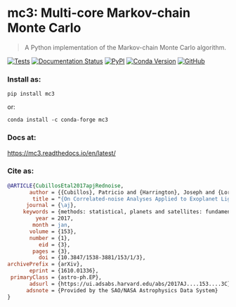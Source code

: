 # mc3: Multi-core Markov-chain Monte Carlo
> A Python implementation of the Markov-chain Monte Carlo algorithm.

[![Tests](https://github.com/pcubillos/bibmanager/actions/workflows/python-package.yml/badge.svg?branch=master)](https://github.com/pcubillos/mc3/actions/workflows/python-package.yml)
[![Documentation Status](https://readthedocs.org/projects/mc3/badge/?version=latest)](https://mc3.readthedocs.io/en/latest/?badge=latest)
[![PyPI](https://img.shields.io/pypi/v/mc3.svg)](https://pypi.org/project/mc3)
[![Conda Version](https://img.shields.io/conda/vn/conda-forge/mc3.svg)](https://anaconda.org/conda-forge/mc3)
[![GitHub](https://img.shields.io/github/license/pcubillos/mc3.svg?color=blue)](https://mc3.readthedocs.io/en/latest/license.html)

### Install as:
```
pip install mc3
```
or:
```
conda install -c conda-forge mc3
```

### Docs at:
<https://mc3.readthedocs.io/en/latest/>

### Cite as:
```bibtex
@ARTICLE{CubillosEtal2017apjRednoise,
       author = {{Cubillos}, Patricio and {Harrington}, Joseph and {Loredo}, Thomas J. and {Lust}, Nate B. and {Blecic}, Jasmina and {Stemm}, Madison},
        title = "{On Correlated-noise Analyses Applied to Exoplanet Light Curves}",
      journal = {\aj},
     keywords = {methods: statistical, planets and satellites: fundamental parameters, techniques: photometric, Astrophysics - Earth and Planetary Astrophysics},
         year = 2017,
        month = jan,
       volume = {153},
       number = {1},
          eid = {3},
        pages = {3},
          doi = {10.3847/1538-3881/153/1/3},
archivePrefix = {arXiv},
       eprint = {1610.01336},
 primaryClass = {astro-ph.EP},
       adsurl = {https://ui.adsabs.harvard.edu/abs/2017AJ....153....3C},
      adsnote = {Provided by the SAO/NASA Astrophysics Data System}
}
```

